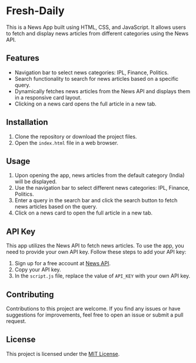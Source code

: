 # Fresh-Daily

This is a News App built using HTML, CSS, and JavaScript. It allows users to fetch and display news articles from different categories using the News API.

## Features

- Navigation bar to select news categories: IPL, Finance, Politics.
- Search functionality to search for news articles based on a specific query.
- Dynamically fetches news articles from the News API and displays them in a responsive card layout.
- Clicking on a news card opens the full article in a new tab.

## Installation

1. Clone the repository or download the project files.
2. Open the `index.html` file in a web browser.

## Usage

1. Upon opening the app, news articles from the default category (India) will be displayed.
2. Use the navigation bar to select different news categories: IPL, Finance, Politics.
3. Enter a query in the search bar and click the search button to fetch news articles based on the query.
4. Click on a news card to open the full article in a new tab.

## API Key

This app utilizes the News API to fetch news articles. To use the app, you need to provide your own API key. Follow these steps to add your API key:

1. Sign up for a free account at [News API](https://newsapi.org/).
2. Copy your API key.
3. In the `script.js` file, replace the value of `API_KEY` with your own API key.

## Contributing

Contributions to this project are welcome. If you find any issues or have suggestions for improvements, feel free to open an issue or submit a pull request.

## License

This project is licensed under the [MIT License](LICENSE).

